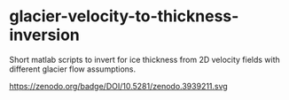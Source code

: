 # glacier-velocity-to-thickness-inversion
Short matlab scripts to invert for ice thickness from 2D velocity fields with different glacier flow assumptions.

https://zenodo.org/badge/DOI/10.5281/zenodo.3939211.svg
